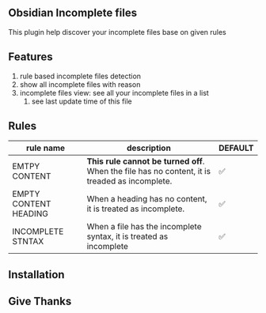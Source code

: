 ## Obsidian Incomplete files

This plugin help discover your incomplete files base on given rules

## Features

1. rule based incomplete files detection
2. show all incomplete files with reason
3. incomplete files view: see all your incomplete files in a list
   1. see last update time of this file

## Rules

| rule name | description | DEFAULT |
| -- | -- | -- |
| EMTPY CONTENT | **This rule cannot be turned off**. When the file has no content, it is treaded as incomplete. | ✅ |
| EMPTY CONTENT HEADING | When a heading has no content, it is treated as incomplete. | ✅ |
| INCOMPLETE STNTAX | When a file has the incomplete syntax, it is treated as incomplete | ✅ |  

## Installation

## Give Thanks
